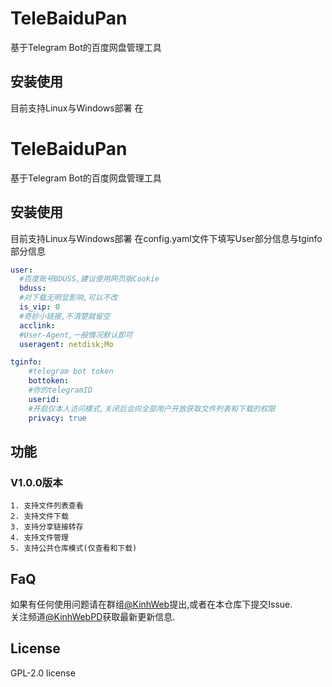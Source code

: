 # TeleBaiduPan
基于Telegram Bot的百度网盘管理工具

## 安装使用  
目前支持Linux与Windows部署
在

# TeleBaiduPan
基于Telegram Bot的百度网盘管理工具

## 安装使用  
目前支持Linux与Windows部署
在config.yaml文件下填写User部分信息与tginfo部分信息

```yaml
user:
  #百度账号BDUSS,建议使用网页版Cookie
  bduss:
  #对下载无明显影响,可以不改
  is_vip: 0
  #奇妙小链接,不清楚就留空
  acclink:
  #User-Agent,一般情况默认即可
  useragent: netdisk;Mo
```
```yaml
tginfo:
    #telegram bot token
    bottoken:
    #你的telegramID
    userid:
    #开启仅本人访问模式,关闭后会向全部用户开放获取文件列表和下载的权限
    privacy: true
```

## 功能
### V1.0.0版本
    1. 支持文件列表查看
    2. 支持文件下载
    3. 支持分享链接转存
    4. 支持文件管理
    5. 支持公共仓库模式(仅查看和下载)

## FaQ
如果有任何使用问题请在群组[@KinhWeb](https://t.me/kinhweb)提出,或者在本仓库下提交Issue.  
关注频道[@KinhWebPD](https://t.me/kinhwebpd)获取最新更新信息.  

## License
GPL-2.0 license
